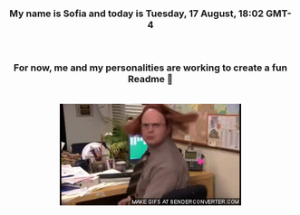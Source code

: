 


<div align="center">
<h3 >My name is Sofia and today is Tuesday, 17 August, 18:02 GMT-4</h3><br>
<h3 >For now, me and my personalities are working to create a fun Readme 👋
</h3><br>
<img src='img/dwight.gif' alt='working...'/>
</div>
